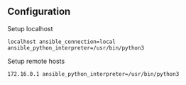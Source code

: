 ## Configuration

Setup localhost

```text
localhost ansible_connection=local ansible_python_interpreter=/usr/bin/python3
```

Setup remote hosts

```text
172.16.0.1 ansible_python_interpreter=/usr/bin/python3
```
